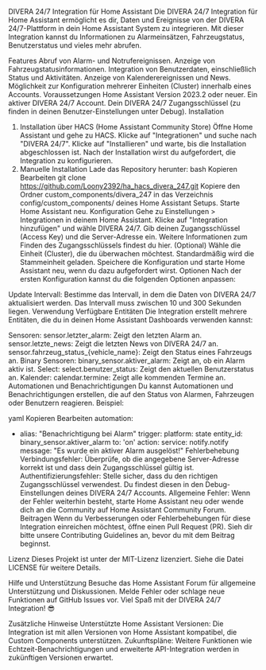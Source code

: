DIVERA 24/7 Integration für Home Assistant
Die DIVERA 24/7 Integration für Home Assistant ermöglicht es dir, Daten und Ereignisse von der DIVERA 24/7-Plattform in dein Home Assistant System zu integrieren. Mit dieser Integration kannst du Informationen zu Alarmeinsätzen, Fahrzeugstatus, Benutzerstatus und vieles mehr abrufen.

Features
Abruf von Alarm- und Notrufereignissen.
Anzeige von Fahrzeugstatusinformationen.
Integration von Benutzerdaten, einschließlich Status und Aktivitäten.
Anzeige von Kalenderereignissen und News.
Möglichkeit zur Konfiguration mehrerer Einheiten (Cluster) innerhalb eines Accounts.
Voraussetzungen
Home Assistant Version 2023.2 oder neuer.
Ein aktiver DIVERA 24/7 Account.
Dein DIVERA 24/7 Zugangsschlüssel (zu finden in deinen Benutzer-Einstellungen unter Debug).
Installation
1. Installation über HACS (Home Assistant Community Store)
Öffne Home Assistant und gehe zu HACS.
Klicke auf "Integrationen" und suche nach "DIVERA 24/7".
Klicke auf "Installieren" und warte, bis die Installation abgeschlossen ist.
Nach der Installation wirst du aufgefordert, die Integration zu konfigurieren.
2. Manuelle Installation
Lade das Repository herunter:
bash
Kopieren
Bearbeiten
git clone https://github.com/Loony2392/ha_hacs_divera_247.git
Kopiere den Ordner custom_components/divera_247 in das Verzeichnis config/custom_components/ deines Home Assistant Setups.
Starte Home Assistant neu.
Konfiguration
Gehe zu Einstellungen > Integrationen in deinem Home Assistant.
Klicke auf "Integration hinzufügen" und wähle DIVERA 24/7.
Gib deinen Zugangsschlüssel (Access Key) und die Server-Adresse ein. Weitere Informationen zum Finden des Zugangsschlüssels findest du hier.
(Optional) Wähle die Einheit (Cluster), die du überwachen möchtest. Standardmäßig wird die Stammeinheit geladen.
Speichere die Konfiguration und starte Home Assistant neu, wenn du dazu aufgefordert wirst.
Optionen
Nach der ersten Konfiguration kannst du die folgenden Optionen anpassen:

Update Intervall: Bestimme das Intervall, in dem die Daten von DIVERA 24/7 aktualisiert werden. Das Intervall muss zwischen 10 und 300 Sekunden liegen.
Verwendung
Verfügbare Entitäten
Die Integration erstellt mehrere Entitäten, die du in deinen Home Assistant Dashboards verwenden kannst:

Sensoren:
sensor.letzter_alarm: Zeigt den letzten Alarm an.
sensor.letzte_news: Zeigt die letzten News von DIVERA 24/7 an.
sensor.fahrzeug_status_{vehicle_name}: Zeigt den Status eines Fahrzeugs an.
Binary Sensoren:
binary_sensor.aktiver_alarm: Zeigt an, ob ein Alarm aktiv ist.
Select:
select.benutzer_status: Zeigt den aktuellen Benutzerstatus an.
Kalender:
calendar.termine: Zeigt alle kommenden Termine an.
Automationen und Benachrichtigungen
Du kannst Automationen und Benachrichtigungen erstellen, die auf den Status von Alarmen, Fahrzeugen oder Benutzern reagieren. Beispiel:

yaml
Kopieren
Bearbeiten
automation:
  - alias: "Benachrichtigung bei Alarm"
    trigger:
      platform: state
      entity_id: binary_sensor.aktiver_alarm
      to: 'on'
    action:
      service: notify.notify
      message: "Es wurde ein aktiver Alarm ausgelöst!"
Fehlerbehebung
Verbindungsfehler: Überprüfe, ob die angegebene Server-Adresse korrekt ist und dass dein Zugangsschlüssel gültig ist.
Authentifizierungsfehler: Stelle sicher, dass du den richtigen Zugangsschlüssel verwendest. Du findest diesen in den Debug-Einstellungen deines DIVERA 24/7 Accounts.
Allgemeine Fehler: Wenn der Fehler weiterhin besteht, starte Home Assistant neu oder wende dich an die Community auf Home Assistant Community Forum.
Beitragen
Wenn du Verbesserungen oder Fehlerbehebungen für diese Integration einreichen möchtest, öffne einen Pull Request (PR). Sieh dir bitte unsere Contributing Guidelines an, bevor du mit dem Beitrag beginnst.

Lizenz
Dieses Projekt ist unter der MIT-Lizenz lizenziert. Siehe die Datei LICENSE für weitere Details.

Hilfe und Unterstützung
Besuche das Home Assistant Forum für allgemeine Unterstützung und Diskussionen.
Melde Fehler oder schlage neue Funktionen auf GitHub Issues vor.
Viel Spaß mit der DIVERA 24/7 Integration! 😎

Zusätzliche Hinweise
Unterstützte Home Assistant Versionen: Die Integration ist mit allen Versionen von Home Assistant kompatibel, die Custom Components unterstützen.
Zukunftspläne: Weitere Funktionen wie Echtzeit-Benachrichtigungen und erweiterte API-Integration werden in zukünftigen Versionen erwartet.
